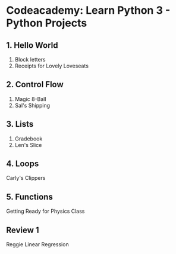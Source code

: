 # Codeacademy: Learn Python 3 - Python Projects

## 1. Hello World

1. Block letters
2. Receipts for Lovely Loveseats

## 2. Control Flow

1. Magic 8-Ball
2. Sal's Shipping

## 3. Lists

1. Gradebook 
2. Len's Slice

## 4. Loops 
    
   Carly's Clippers

## 5. Functions
   
   Getting Ready for Physics Class

## Review 1
   Reggie Linear Regression
